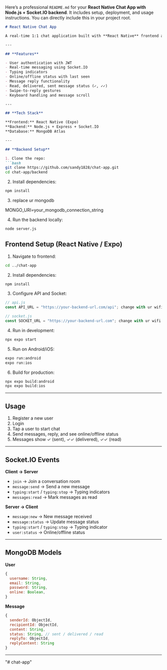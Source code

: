 Here’s a professional `README.md` for your **React Native Chat App with Node.js + Socket.IO backend**. It includes setup, deployment, and usage instructions. You can directly include this in your project root.

```markdown
# React Native Chat App

A real-time 1:1 chat application built with **React Native** frontend and **Node.js + Socket.IO** backend, using **MongoDB** as database. Supports online/offline status, typing indicators, message replies, and read/delivered status.

---

## **Features**

- User authentication with JWT
- Real-time messaging using Socket.IO
- Typing indicators
- Online/offline status with last seen
- Message reply functionality
- Read, delivered, sent message status (✓, ✓✓)
- Swipe-to-reply gestures
- Keyboard handling and message scroll

---

## **Tech Stack**

**Frontend:** React Native (Expo)  
**Backend:** Node.js + Express + Socket.IO  
**Database:** MongoDB Atlas  

---

## **Backend Setup**

1. Clone the repo:
```bash
git clone https://github.com/sandy1828/chat-app.git
cd chat-app/backend
````

2. Install dependencies:

```bash
npm install
```

3. replace  ur mongodb


MONGO_URI=your_mongodb_connection_string



4. Run the backend locally:

```bash
node server.js
```



## **Frontend Setup (React Native / Expo)**

1. Navigate to frontend:

```bash
cd ../chat-app
```

2. Install dependencies:

```bash
npm install
```

3. Configure API and Socket:

```js
// api.js
const API_URL = "https://your-backend-url.com/api"; change with ur wifi ip address

// socket.js
const SOCKET_URL = "https://your-backend-url.com"; change with ur wifi ip address
```

4. Run in development:

```bash
npx expo start
```

5. Run on Android/iOS:

```bash
expo run:android
expo run:ios
```

6. Build for production:

```bash
npx expo build:android
npx expo build:ios
```

---

## **Usage**

1. Register a new user
2. Login
3. Tap a user to start chat
4. Send messages, reply, and see online/offline status
5. Messages show ✓ (sent), ✓✓ (delivered), ✓✓ (read)

---

## **Socket.IO Events**

**Client → Server**

* `join` → Join a conversation room
* `message:send` → Send a new message
* `typing:start` / `typing:stop` → Typing indicators
* `messages:read` → Mark messages as read

**Server → Client**

* `message:new` → New message received
* `message:status` → Update message status
* `typing:start` / `typing:stop` → Typing indicator
* `user:status` → Online/offline status

---

## **MongoDB Models**

**User**

```js
{
  username: String,
  email: String,
  password: String,
  online: Boolean,
}
```

**Message**

```js
{
  senderId: ObjectId,
  recipientId: ObjectId,
  content: String,
  status: String, // sent / delivered / read
  replyTo: ObjectId,
  replyContent: String
}
```

---



"# chat-app" 
